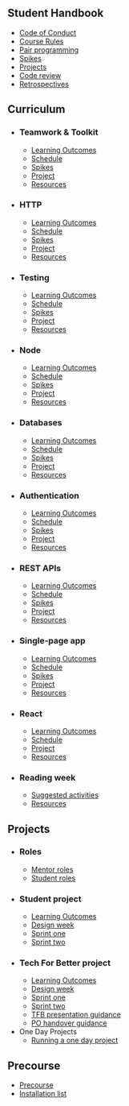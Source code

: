 ## Student Handbook

- [Code of Conduct](/handbook/code-of-conduct/)
- [Course Rules](/handbook/course-rules/)
- [Pair programming](/handbook/pair-programming/)
- [Spikes](/handbook/spikes/)
- [Projects](/handbook/projects/)
- [Code review](/handbook/code-review/)
- [Retrospectives](/handbook/retrospectives/)

## Curriculum

- ### Teamwork & Toolkit
  - [Learning Outcomes](/curriculum/teamwork-and-toolkit/learning-outcomes/)
  - [Schedule](/curriculum/teamwork-and-toolkit/schedule/)
  - [Spikes](/curriculum/teamwork-and-toolkit/spikes/)
  - [Project](/curriculum/teamwork-and-toolkit/project/)
  - [Resources](/curriculum/teamwork-and-toolkit/resources/)
- ### HTTP
  - [Learning Outcomes](/curriculum/http/learning-outcomes/)
  - [Schedule](/curriculum/http/schedule/)
  - [Spikes](/curriculum/http/spikes/)
  - [Project](/curriculum/http/project/)
  - [Resources](/curriculum/http/resources/)
- ### Testing
  - [Learning Outcomes](/curriculum/testing/learning-outcomes/)
  - [Schedule](/curriculum/testing/schedule/)
  - [Spikes](/curriculum/testing/spikes/)
  - [Project](/curriculum/testing/project/)
  - [Resources](/curriculum/testing/resources/)
- ### Node
  - [Learning Outcomes](/curriculum/node/learning-outcomes/)
  - [Schedule](/curriculum/node/schedule/)
  - [Spikes](/curriculum/node/spikes/)
  - [Project](/curriculum/node/project/)
  - [Resources](/curriculum/node/resources/)
- ### Databases
  - [Learning Outcomes](/curriculum/databases/learning-outcomes/)
  - [Schedule](/curriculum/databases/schedule/)
  - [Spikes](/curriculum/databases/spikes/)
  - [Project](/curriculum/databases/project/)
  - [Resources](/curriculum/databases/resources/)
- ### Authentication
  - [Learning Outcomes](/curriculum/authentication/learning-outcomes/)
  - [Schedule](/curriculum/authentication/schedule/)
  - [Spikes](/curriculum/authentication/spikes/)
  - [Project](/curriculum/authentication/project/)
  - [Resources](/curriculum/authentication/resources/)
- ### REST APIs
  - [Learning Outcomes](/curriculum/rest-apis/learning-outcomes/)
  - [Schedule](/curriculum/rest-apis/schedule/)
  - [Spikes](/curriculum/rest-apis/spikes/)
  - [Project](/curriculum/rest-apis/project/)
  - [Resources](/curriculum/rest-apis/resources/)
- ### Single-page app
  - [Learning Outcomes](/curriculum/single-page-app/learning-outcomes/)
  - [Schedule](/curriculum/single-page-app/schedule/)
  - [Spikes](/curriculum/single-page-app/spikes/)
  - [Project](/curriculum/single-page-app/project/)
  - [Resources](/curriculum/single-page-app/resources/)
- ### React
  - [Learning Outcomes](/curriculum/react/learning-outcomes/)
  - [Schedule](/curriculum/react/schedule/)
  - [Project](/curriculum/react/project/)
  - [Resources](/curriculum/react/resources/)
- ### Reading week
  - [Suggested activities](/curriculum/reading-week/activity/)
  - [Resources](/curriculum/reading-week/resources/)

## Projects

- ### Roles
  - [Mentor roles](/projects/roles/mentors/)
  - [Student roles](/projects/roles/project-team/)
- ### Student project
  - [Learning Outcomes](/projects/design-week/learning-outcomes/)
  - [Design week](/projects/student-projects/design/)
  - [Sprint one](/projects/student-projects/build-1/)
  - [Sprint two](/projects/student-projects/build-2/)
- ### Tech For Better project
  - [Learning Outcomes](/projects/design-week/learning-outcomes/)
  - [Design week](/projects/tech-for-better/design/)
  - [Sprint one](/projects/tech-for-better/build-1/)
  - [Sprint two](/projects/tech-for-better/build-2/)
  - [TFB presentation guidance](/projects/tech-for-better/presentation/)
  - [PO handover guidance](/projects/tech-for-better/po-handover/)
- One Day Projects
  - [Running a one day project](/projects/one-day-projects/)

## Precourse

- [Precourse](/precourse/precourse/)
- [Installation list](/precourse/installation-list/)
